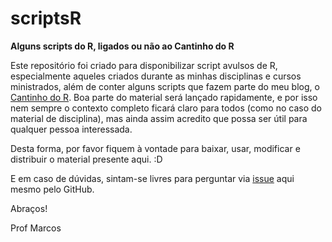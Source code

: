 # scriptsR
**Alguns scripts do R, ligados ou não ao Cantinho do R**

Este repositório foi criado para disponibilizar script avulsos de R, especialmente aqueles criados durante as minhas disciplinas e cursos ministrados, além de conter alguns scripts que fazem parte do meu blog, o [Cantinho do R](https://cantinhodor.wordpress.com/). Boa parte do material será lançado rapidamente, e por isso nem sempre o contexto completo ficará claro para todos (como no caso do material de disciplina), mas ainda assim acredito que possa ser útil para qualquer pessoa interessada.

Desta forma, por favor fiquem à vontade para baixar, usar, modificar e distribuir o material presente aqui. :D

E em caso de dúvidas, sintam-se livres para perguntar via [issue](https://github.com/marcosvital/scriptsR/issues) aqui mesmo pelo GitHub.

Abraços!

Prof Marcos
